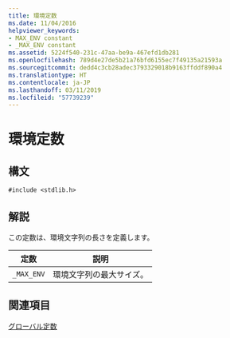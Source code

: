 ```yaml
---
title: 環境定数
ms.date: 11/04/2016
helpviewer_keywords:
- MAX_ENV constant
- _MAX_ENV constant
ms.assetid: 5224f540-231c-47aa-be9a-467efd1db281
ms.openlocfilehash: 789d4e27de5b21a76bfd6155ec7f49135a21593a
ms.sourcegitcommit: dedd4c3cb28adec3793329018b9163ffddf890a4
ms.translationtype: HT
ms.contentlocale: ja-JP
ms.lasthandoff: 03/11/2019
ms.locfileid: "57739239"
---
```

# <a name="environmental-constants"></a>環境定数

## <a name="syntax"></a>構文

```
#include <stdlib.h>
```

## <a name="remarks"></a>解説

この定数は、環境文字列の長さを定義します。

|定数|説明|
|--------------|-------------|
|`_MAX_ENV`|環境文字列の最大サイズ。|

## <a name="see-also"></a>関連項目

[グローバル定数](../c-runtime-library/global-constants.md)
